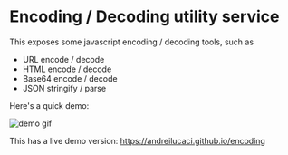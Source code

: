 # Encoding / Decoding utility service

This exposes some javascript encoding / decoding tools, such as

- URL encode / decode
- HTML encode / decode
- Base64 encode / decode
- JSON stringify / parse

Here's a quick demo:

![demo gif](https://i.imgur.com/mBtKypp.gif)

This has a live demo version: https://andreilucaci.github.io/encoding

